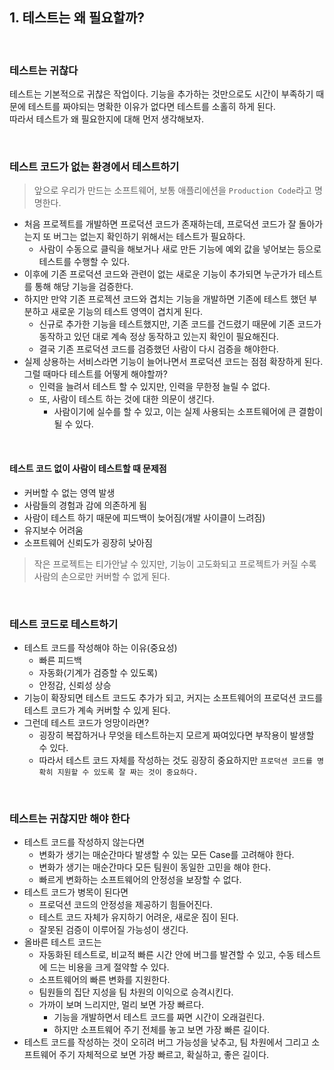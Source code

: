 ## 1. 테스트는 왜 필요할까?

<br/>

### 테스트는 귀찮다

테스트는 기본적으로 귀찮은 작업이다. 기능을 추가하는 것만으로도 시간이 부족하기 때문에 테스트를 짜야되는 명확한 이유가 없다면 테스트를 소홀히 하게 된다.  
따라서 테스트가 왜 필요한지에 대해 먼저 생각해보자.

<br/>

### 테스트 코드가 없는 환경에서 테스트하기

> 앞으로 우리가 만드는 소프트웨어, 보통 애플리에션을 `Production Code`라고 명명한다.  

- 처음 프로젝트를 개발하면 프로덕션 코드가 존재하는데, 프로덕션 코드가 잘 돌아가는지 또 버그는 없는지 확인하기 위해서는 테스트가 필요하다. 
    - 사람이 수동으로 클릭을 해보거나 새로 만든 기능에 예외 값을 넣어보는 등으로 테스트를 수행할 수 있다.
- 이후에 기존 프로덕션 코드와 관련이 없는 새로운 기능이 추가되면 누군가가 테스트를 통해 해당 기능을 검증한다.
- 하지만 만약 기존 프로젝션 코드와 겹치는 기능을 개발하면 기존에 테스트 했던 부분하고 새로운 기능의 테스트 영역이 겹치게 된다.
  - 신규로 추가한 기능을 테스트했지만, 기존 코드를 건드렸기 때문에 기존 코드가 동작하고 있던 대로 계속 정상 동작하고 있는지 확인이 필요해진다.
  - 결국 기존 프로덕션 코드를 검증했던 사람이 다시 검증을 해야한다.
- 실제 상용하는 서비스라면 기능이 늘어나면서 프로덕션 코드는 점점 확장하게 된다. 그럴 때마다 테스트를 어떻게 해야할까?
  - 인력을 늘려서 테스트 할 수 있지만, 인력을 무한정 늘릴 수 없다.
  - 또, 사람이 테스트 하는 것에 대한 의문이 생긴다.
    - 사람이기에 실수를 할 수 있고, 이는 실제 사용되는 소프트웨어에 큰 결함이 될 수 있다.

<br/>

#### 테스트 코드 없이 사람이 테스트할 때 문제점
- 커버할 수 없는 영역 발생
- 사람들의 경험과 감에 의존하게 됨
- 사람이 테스트 하기 때문에 피드백이 늦어짐(개발 사이클이 느려짐)
- 유지보수 어려움
- 소프트웨어 신뢰도가 굉장히 낮아짐

> 작은 프로젝트는 티가안날 수 있지만, 기능이 고도화되고 프로젝트가 커질 수록 사람의 손으로만 커버할 수 없게 된다.

<br/>

### 테스트 코드로 테스트하기

- 테스트 코드를 작성해야 하는 이유(중요성)
  - 빠른 피드백
  - 자동화(기계가 검증할 수 있도록)
  - 안정감, 신뢰성 상승
- 기능이 확장되면 테스트 코드도 추가가 되고, 커지는 소프트웨어의 프로덕션 코드를 테스트 코드가 계속 커버할 수 있게 된다.
- 그런데 테스트 코드가 엉망이라면?
  - 굉장히 복잡하거나 무엇을 테스트하는지 모르게 짜여있다면 부작용이 발생할 수 있다.
  - 따라서 테스트 코드 자체를 작성하는 것도 굉장히 중요하지만 `프로덕션 코드를 명확히 지원할 수 있도록 잘 짜는 것이 중요하다.`

<br/>


### 테스트는 귀찮지만 해야 한다

- 테스트 코드를 작성하지 않는다면
  - 변화가 생기는 매순간마다 발생할 수 있는 모든 Case를 고려해야 한다.
  - 변화가 생기는 매순간마다 모든 팀원이 동일한 고민을 해야 한다.
  - 빠르게 변화하는 소프트웨어의 안정성을 보장할 수 없다.
- 테스트 코드가 병목이 된다면
  - 프로덕션 코드의 안정성을 제공하기 힘들어진다.
  - 테스트 코드 자체가 유지하기 어려운, 새로운 짐이 된다.
  - 잘못된 검증이 이루어질 가능성이 생긴다.
- 올바른 테스트 코드는
  - 자동화된 테스트로, 비교적 빠른 시간 안에 버그를 발견할 수 있고, 수동 테스트에 드는 비용을 크게 절약할 수 있다.
  - 소프트웨어의 빠른 변화를 지원한다.
  - 팀원들의 집단 지성을 팀 차원의 이익으로 승격시킨다.
  - 가까이 보며 느리지만, 멀리 보면 가장 빠르다.
    - 기능을 개발하면서 테스트 코드를 짜면 시간이 오래걸린다.
    - 하지만 소프트웨어 주기 전체를 놓고 보면 가장 빠른 길이다.
- 테스트 코드를 작성하는 것이 오히려 버그 가능성을 낮추고, 팀 차원에서 그리고 소프트웨어 주기 자체적으로 보면 가장 빠르고, 확실하고, 좋은 길이다.

<br/>
